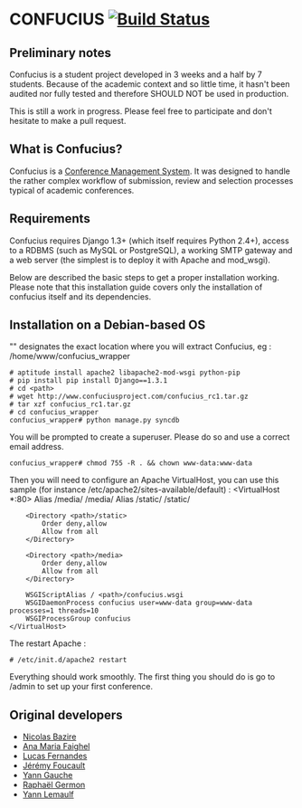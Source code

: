 CONFUCIUS [![Build Status](https://secure.travis-ci.org/keepitsimpl/confucius.png?branch=development)](http://travis-ci.org/keepitsimpl/confucius)
=================================================================================================================================================

Preliminary notes
-----------------

Confucius is a student project developed in 3 weeks and a half by 7 students.
Because of the academic context and so little time, it hasn't been audited nor
fully tested and therefore SHOULD NOT be used in production.

This is still a work in progress. Please feel free to participate and don't hesitate to make a pull request.

What is Confucius?
------------------

Confucius is a [Conference Management System](https://en.wikipedia.org/wiki/Conference_management_system).
It was designed to handle the rather complex workflow of submission, review
and selection processes typical of academic conferences.

Requirements
------------

Confucius requires Django 1.3+ (which itself requires Python 2.4+), access to a RDBMS (such as MySQL or PostgreSQL),
a working SMTP gateway and a web server (the simplest is to deploy it with Apache and mod\_wsgi).

Below are described the basic steps to get a proper installation working. Please note that this installation
guide covers only the installation of confucius itself and its dependencies.

Installation on a Debian-based OS
------------

"<path>" designates the exact location where you will extract Confucius, eg : /home/www/confucius\_wrapper

    # aptitude install apache2 libapache2-mod-wsgi python-pip
    # pip install pip install Django==1.3.1
    # cd <path>
    # wget http://www.confuciusproject.com/confucius_rc1.tar.gz
    # tar xzf confucius_rc1.tar.gz
    # cd confucius_wrapper
    confucius_wrapper# python manage.py syncdb

You will be prompted to create a superuser. Please do so and use a correct email address.

    confucius_wrapper# chmod 755 -R . && chown www-data:www-data

Then you will need to configure an Apache VirtualHost, you can use this sample (for instance /etc/apache2/sites-available/default) :
    <VirtualHost *:80>
        Alias /media/ <path>/media/
        Alias /static/ <path>/static/
        
        <Directory <path>/static>
            Order deny,allow
            Allow from all
        </Directory>
        
        <Directory <path>/media>
            Order deny,allow
            Allow from all
        </Directory>
        
        WSGIScriptAlias / <path>/confucius.wsgi
        WSGIDaemonProcess confucius user=www-data group=www-data processes=1 threads=10
        WSGIProcessGroup confucius
    </VirtualHost>

The restart Apache :

    # /etc/init.d/apache2 restart

Everything should work smoothly. The first thing you should do is go to /admin to set up your first conference.

Original developers
-------------------

- [Nicolas Bazire](/nbazire)
- [Ana Maria Faighel](/anouchka)
- [Lucas Fernandes](/lferna05)
- [Jérémy Foucault](/jfouca)
- [Yann Gauche](/yanng)
- [Raphaël Germon](/rgermon)
- [Yann Lemaulf](/ylemaulf)
